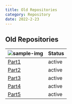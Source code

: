 ```yaml
---
title: Old Repositories
category: Repository
date: 2022-2-23
---
```


## Old Repositories

| ![sample-img](https://avatars.githubusercontent.com/u/67372333?s=40&v=4) | Status |
| :----------- | :------ |
| [Part1]({{site.url}}{{site.baseurl}}/repository/p1/) | active | || | [Part6]({{site.url}}{{site.baseurl}}/repository/p6/) | active |
| [Part2]({{site.url}}{{site.baseurl}}/repository/p2/) | active | || | [Part7]({{site.url}}{{site.baseurl}}/repository/p7/) | active |
| [Part3]({{site.url}}{{site.baseurl}}/repository/p3/) | active | || | [Part8]({{site.url}}{{site.baseurl}}/repository/p8/) | active |
| [Part4]({{site.url}}{{site.baseurl}}/repository/p4/) | active | || | [Part9]({{site.url}}{{site.baseurl}}/repository/p9/) | active |
| [Part5]({{site.url}}{{site.baseurl}}/repository/p5/) | active | || | [Part10]({{site.url}}{{site.baseurl}}/repository/p10/) | active |
